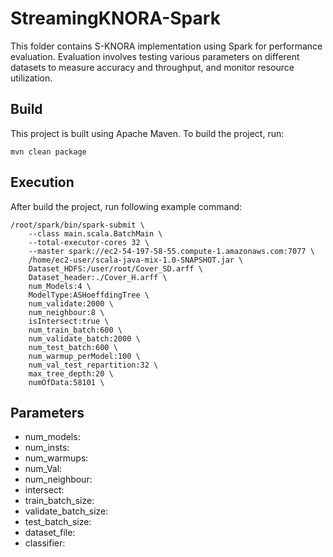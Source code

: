 StreamingKNORA-Spark
========
This folder contains S-KNORA implementation using Spark for performance evaluation. Evaluation involves testing various parameters on different datasets to measure accuracy and throughput, and monitor resource utilization.

## Build
This project is built using Apache Maven. To build the project, run:

```mvn clean package```

## Execution
After build the project, run following example command:
```
/root/spark/bin/spark-submit \
	--class main.scala.BatchMain \
	--total-executor-cores 32 \
	--master spark://ec2-54-197-58-55.compute-1.amazonaws.com:7077 \
	/home/ec2-user/scala-java-mix-1.0-SNAPSHOT.jar \
	Dataset_HDFS:/user/root/Cover_SD.arff \
	Dataset_header:./Cover_H.arff \
	num_Models:4 \
	ModelType:ASHoeffdingTree \
	num_validate:2000 \
	num_neighbour:8 \
	isIntersect:true \
	num_train_batch:600 \
	num_validate_batch:2000 \
	num_test_batch:600 \
	num_warmup_perModel:100 \
	num_val_test_repartition:32 \
	max_tree_depth:20 \
	numOfData:58101 \
```

## Parameters
- num_models:
- num_insts:
- num_warmups:
- num_Val:
- num_neighbour:
- intersect:
- train_batch_size:
- validate_batch_size:
- test_batch_size:
- dataset_file:
- classifier:
